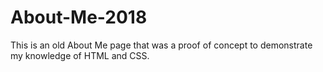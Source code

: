 # About-Me-2018

This is an old About Me page that was a proof of concept to demonstrate my knowledge of HTML and CSS.
